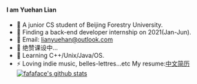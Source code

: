 #### I am Yuehan Lian
- 📕 A junior CS student of Beijing Forestry University.
- 👔 Finding a back-end developer internship on 2021(Jan-Jun).
- 📧 Email: lianyuehan@outlook.com
- 🔭 绝赞课设中...
- 🌱 Learning C++/Unix/Java/OS.
- ⚡ Loving indie music, belles-lettres...etc
My resume:[中文简历](https://github.com/fafaface/Resume/blob/main/resume.pdf)
[![fafaface's github stats](https://github-readme-stats.vercel.app/api?username=fafaface)](https://github.com/fafaface/github-readme-stats)
